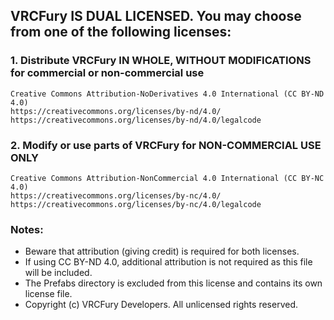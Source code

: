 ## VRCFury IS DUAL LICENSED. You may choose from one of the following licenses:

### 1. Distribute VRCFury **IN WHOLE, WITHOUT MODIFICATIONS** for commercial or non-commercial use

```
Creative Commons Attribution-NoDerivatives 4.0 International (CC BY-ND 4.0)
https://creativecommons.org/licenses/by-nd/4.0/
https://creativecommons.org/licenses/by-nd/4.0/legalcode
```

### 2. Modify or use parts of VRCFury for **NON-COMMERCIAL USE ONLY** 

```
Creative Commons Attribution-NonCommercial 4.0 International (CC BY-NC 4.0)
https://creativecommons.org/licenses/by-nc/4.0/
https://creativecommons.org/licenses/by-nc/4.0/legalcode
```

### Notes:

* Beware that attribution (giving credit) is required for both licenses.
* If using CC BY-ND 4.0, additional attribution is not required as this file will be included.
* The Prefabs directory is excluded from this license and contains its own license file.
* Copyright (c) VRCFury Developers. All unlicensed rights reserved.
